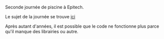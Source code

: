 Seconde journée de piscine à Epitech.

Le sujet de la journée se trouve [ici](B-CPE-100_Day02.pdf)

Après autant d'années, il est possible que le code ne fonctionne plus parce qu'il manque des librairies ou autre.
